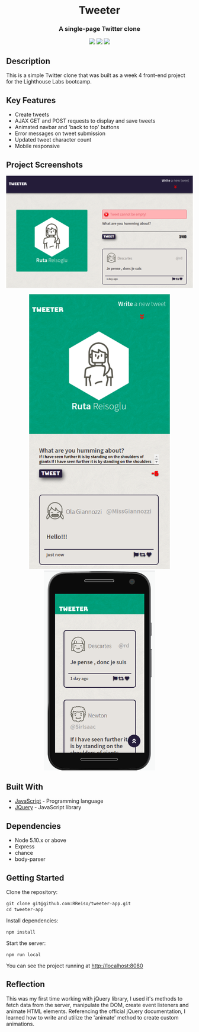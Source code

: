 <h1 align="center">
  Tweeter
</h1>
<h3 align="center">A single-page Twitter clone</h3>
<p align="center">
  <img src="https://img.shields.io/badge/made%20by-RReiso-green">
  <img src ="https://img.shields.io/badge/Jquery-3.4.1-blue">
  <img src="https://img.shields.io/badge/JavaScript-yellow">
</p>

## Description
This is a simple Twitter clone that was built as a week 4 front-end project for the Lighthouse Labs bootcamp.

## Key Features
* Create tweets
* AJAX GET and POST requests to display and save tweets
* Animated navbar and 'back to top' buttons
* Error messages on tweet submission
* Updated tweet character count
* Mobile responsive

## Project Screenshots
<p align="center">
  <img src="./public/images/desktop.png" width="700">
</p>
<p align="center">
  <img src ="./public/images/tablet.png" width="380">
  <img src ="./public/images/mobile.png" width="300">
</p>

## Built With
* [JavaScript](https://developer.mozilla.org/en-US/docs/Web/JavaScript) - Programming language
* [JQuery](https://jquery.com/) - JavaScript library

## Dependencies

*  Node 5.10.x or above
*  Express
*  chance
*  body-parser

## Getting Started
Clone the repository:
```
git clone git@github.com:RReiso/tweeter-app.git
cd tweeter-app
```
Install dependencies:
```
npm install
```
Start the server:
```
npm run local
```
You can see the project running at [http://localhost:8080](http://localhost:8080)

## Reflection
This was my first time working with jQuery library, I used it's methods to fetch data from the server, manipulate the DOM, create event listeners and animate HTML elements. Referencing the official jQuery documentation, I learned how to write and utilize the 'animate' method to create custom animations.

